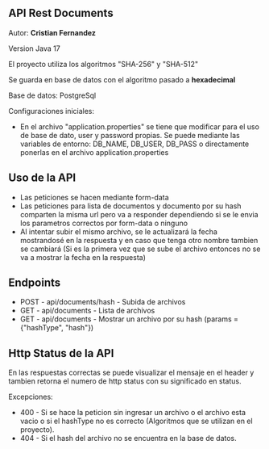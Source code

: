 ## API Rest Documents

Autor: **Cristian Fernandez**

Version Java 17

El proyecto utiliza los algoritmos "SHA-256" y "SHA-512"

Se guarda en base de datos con el algoritmo pasado a **hexadecimal**

Base de datos: PostgreSql

Configuraciones iniciales:
- En el archivo "application.properties" se tiene que modificar para el uso de base de dato, user y password propias. Se puede mediante las variables de entorno: DB_NAME, DB_USER, DB_PASS o directamente ponerlas en el archivo application.properties


## Uso de la API

- Las peticiones se hacen mediante form-data
- Las peticiones para lista de documentos y documento por su hash comparten la misma url pero va a responder dependiendo si se le envia los parametros correctos por form-data o ninguno
- Al intentar subir el mismo archivo, se le actualizará la fecha mostrandosé en la respuesta y en caso que tenga otro nombre tambien se cambiará (Si es la primera vez que se sube el archivo entonces no se va a mostrar la fecha en la respuesta)

## Endpoints
- POST - api/documents/hash - Subida de archivos
- GET - api/documents - Lista de archivos        
- GET - api/documents - Mostrar un archivo por su hash (params = {"hashType", "hash"})

## Http Status de la API
En las respuestas correctas se puede visualizar el mensaje en el header y tambien retorna el numero de http status con su significado en status.

Excepciones:
- 400 - Si se hace la peticion sin ingresar un archivo o el archivo esta vacio o si el hashType no es correcto (Algoritmos que se utilizan en el proyecto).
- 404 - Si el hash del archivo no se encuentra en la base de datos.
